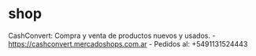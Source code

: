 # shop
CashConvert: Compra y venta de productos nuevos y usados. - https://cashconvert.mercadoshops.com.ar - Pedidos al: +5491131524443
